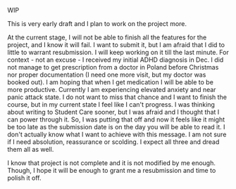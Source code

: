 WIP

This is very early draft and I plan to work on the project more.

 At the current stage, I will not be able to finish all the features for the project, and I know it will fail. I want to submit it, but I am afraid that I did to little to warrant resubmission. I will keep working on it till the last minute. For context - not an excuse - I received my initial ADHD diagnosis in Dec. I did not manage to get prescription from a doctor in Poland before Christmas nor proper documentation (I need one more visit, but my doctor was booked out). I am hoping that when I get medication I will be able to be more productive. Currently I am experiencing elevated anxiety and near panic attack state. I do not want to miss that chance and I want to finish the course, but in my current state I feel like I can't progress. I was thinking about writing to Student Care sooner, but I was afraid and I thought that I can power through it. So, I was putting that off and now it feels like it might be too late as the submission date is on the day you will be able to read it. I don't actually know what I want to achieve with this message. I am not sure if I need absolution, reassurance or scolding. I expect all three and dread them all as well.

I know that project is not complete and it is not modified by me enough. Though, I hope it will be enough to grant me a resubmission and time to polish it off.